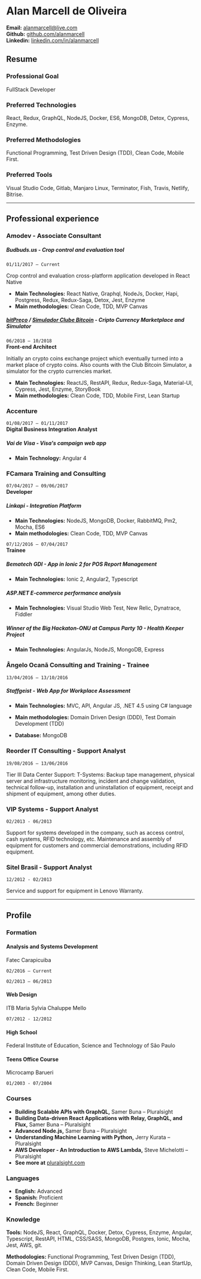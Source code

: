 # Alan Marcell de Oliveira

**Email:** [alanmarcell@live.com](mailto:alanmarcell@live.com)  
**Github:** [github.com/alanmarcell](github.com/alanmarcell)  
**Linkedin:** [linkedin.com/in/alanmarcell](https://linkedin.com/in/alanmarcell)

## Resume

### Professional Goal

FullStack Developer

### Preferred Technologies

React, Redux, GraphQL, NodeJS, Docker, ES6, MongoDB, Detox, Cypress, Enzyme.

### Preferred Methodologies

Functional Programming, Test Driven Design (TDD), Clean Code, Mobile First.

### Preferred Tools

Visual Studio Code, Gitlab, Manjaro Linux, Terminator, Fish, Travis, Netlify, Bitrise.

---

## Professional experience

### **Amodev** - Associate Consultant

##### Budbuds<span>.us - Crop control and evaluation tool

`01/11/2017 – Current`

Crop control and evaluation cross-platform application developed in React Native

- **Main Technologies:** React Native, Graphql, NodeJs, Docker, Hapi, Postgress, Redux, Redux-Saga, Detox, Jest, Enzyme
- **Main methodologies:** Clean Code, TDD, MVP Canvas

##### [bitPreço](https://market.bitpreco.com) / [Simulador Clube Bitcoin](https://simulador.clubebitcoin.net/login) - Cripto Currency Marketplace and Simulator

`06/2018 – 10/2018` \
**Front-end Architect**

Initially an crypto coins exchange project which eventually turned into a market place of crypto coins. Also counts with the Club Bitcoin Simulator, a simulator for the crypto currencies market.

- **Main Technologies:** ReactJS, RestAPI, Redux, Redux-Saga, Material-UI, Cypress, Jest, Enzyme, StoryBook
- **Main methodologies:** Clean Code, TDD, Mobile First, Lean Startup

### **Accenture**

`01/08/2017 – 01/11/2017`\
**Digital Business Integration Analyst**

##### Vai de Visa - Visa's campaign web app

- **Main Technology:** Angular 4

### **FCamara Training and Consulting**

`07/04/2017 – 09/06/2017` \
**Developer**

##### Linkapi - Integration Platform

- **Main Technologies:** NodeJS, MongoDB, Docker, RabbitMQ, Pm2, Mocha, ES6
- **Main methodologies:** Clean Code, TDD, MVP Canvas

`07/12/2016 – 07/04/2017` \
**Trainee**

##### Bematech GDI - App in Ionic 2 for POS Report Management

- **Main Technologies:** Ionic 2, Angular2, Typescript

##### ASP<span>.NET E-commerce performance analysis

- **Main Technologies:** Visual Studio Web Test, New Relic, Dynatrace, Fiddler

##### Winner of the Big Hackaton-ONU at Campus Party 10 - Health Keeper Project

- **Main Technologies:** AngularJs, NodeJS, MongoDB, Express

### **Ângelo Ocanã Consulting and Training** - Trainee

`13/04/2016 – 13/10/2016`

##### Staffgeist - Web App for Workplace Assessment

- **Main Technologies:** MVC, API, Angular JS, .NET 4.5 using C# language

- **Main methodologies:** Domain Driven Design (DDD), Test Domain Development (TDD)

- **Database:** MongoDB

### **Reorder IT Consulting** - Support Analyst

`19/08/2016 – 13/06/2016`

Tier III Data Center Support: T-Systems: Backup tape management, physical server and infrastructure monitoring, incident and change validation, technical follow-up, installation and uninstallation of equipment, receipt and shipment of equipment, among other duties.

### **VIP Systems** - Support Analyst

`02/2013 - 06/2013`

Support for systems developed in the company, such as access control, cash systems, RFID technology, etc. Maintenance and assembly of equipment for customers and commercial demonstrations, including RFID equipment.

### **Sitel Brasil** - Support Analyst

`12/2012 - 02/2013`

Service and support for equipment in Lenovo Warranty.

---

## Profile

### Formation

#### **Analysis and Systems Development**

Fatec Carapicuiba

`02/2016 – Current`

`02/2013 – 06/2013`

#### **Web Design**

ITB Maria Sylvia Chaluppe Mello

`07/2012 - 12/2012`

#### **High School**

Federal Institute of Education, Science and Technology of São Paulo

#### **Teens Office Course**

Microcamp Barueri

`01/2003 - 07/2004`

### Courses

- **Building Scalable APIs with GraphQL,** Samer Buna – Pluralsight
- **Building Data-driven React Applications with Relay, GraphQL, and Flux,** Samer Buna – Pluralsight
- **Advanced Node.js,** Samer Buna – Pluralsight
- **Understanding Machine Learning with Python,** Jerry Kurata – Pluralsight
- **AWS Developer - An Introduction to AWS Lambda,** Steve Michelotti – Pluralsight
- **See more at** [pluralsight.com](app.pluralsight.com/profile/alanmarcell)

### Languages

- **English:** Advanced
- **Spanish:** Proficient
- **French:** Beginner

### Knowledge

**Tools:**
NodeJS, React, GraphQL, Docker, Detox, Cypress, Enzyme, Angular, Typescript, RestAPI, HTML, CSS/SASS, MongoDB, Postgres, Ionic, Mocha, Jest, AWS, git.

**Methodologies:**
Functional Programming, Test Driven Design (TDD), Domain Driven Design (DDD), MVP Canvas, Design Thinking, Lean StartUp, Clean Code, Mobile First.
